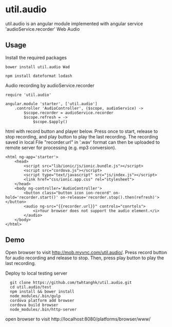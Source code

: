 # util.audio
util.audio is an angular module implemented with angular service 'audioService.recorder' Web Audio  

## Usage
Install the required packages
```
bower install util.audio Wad

npm install dateformat lodash
```

Audio recording by audioService.recorder
```
require 'util.audio'

angular.module 'starter', ['util.audio']
	.controller 'AudioController', ($scope, audioService) ->
		$scope.recorder = audioService.recorder
		$scope.refresh = ->
			$scope.$apply()
```

html with record button and player below. Press once to start, release to stop recording, and play button to play the last recording. The recording saved in local File "recorder.url" in '.wav' format can then be uploaded to remote server for processing (e.g. mp3 conversion).
```
<html ng-app='starter'>
	<head>
		<script src="lib/ionic/js/ionic.bundle.js"></script>
		<script src="cordova.js"></script>
		<script type="text/javascript" src="js/index.js"></script>
		<link href="css/ionic.app.css" rel="stylesheet">
	</head>
	<body ng-controller='AudioController'>
		<button class="button icon ion-record" on-hold='recorder.start()' on-release='recorder.stop().then(refresh)'></button>
		<audio ng-src="{{recorder.url}}" controls="conrtols">
			<i>Your browser does not support the audio element.</i>
		</audio>
	</body>
</html>
```

## Demo
Open browser to visit http://mob.myvnc.com/util.audio/. Press record button for audio recording and release to stop. Then, press play button to play the last recording.

Deploy to local testing server
```
  git clone https://github.com/twhtanghk/util.audio.git
  cd util.audio/test
  npm install && bower install
  node_modules/.bin/gulp
  cordova platform add browser
  cordova build browser
  node_modules/.bin/http-server
```
open browser to visit http://localhost:8080/platforms/browser/www/